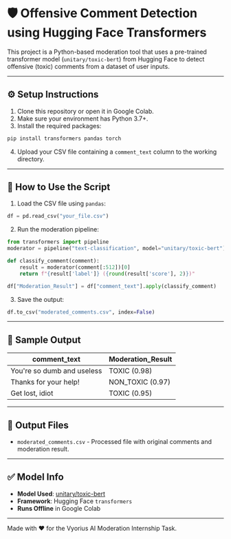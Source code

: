 # 🛡️ Offensive Comment Detection using Hugging Face Transformers

This project is a Python-based moderation tool that uses a pre-trained transformer model (`unitary/toxic-bert`) from Hugging Face to detect offensive (toxic) comments from a dataset of user inputs.

---

## ⚙️ Setup Instructions

1. Clone this repository or open it in Google Colab.
2. Make sure your environment has Python 3.7+.
3. Install the required packages:

```bash
pip install transformers pandas torch
```

4. Upload your CSV file containing a `comment_text` column to the working directory.

---

## 🚀 How to Use the Script

1. Load the CSV file using `pandas`:

```python
df = pd.read_csv("your_file.csv")
```

2. Run the moderation pipeline:

```python
from transformers import pipeline
moderator = pipeline("text-classification", model="unitary/toxic-bert")

def classify_comment(comment):
    result = moderator(comment[:512])[0]
    return f"{result['label']} ({round(result['score'], 2)})"

df["Moderation_Result"] = df["comment_text"].apply(classify_comment)
```

3. Save the output:

```python
df.to_csv("moderated_comments.csv", index=False)
```

---

## 🧪 Sample Output

| comment_text                | Moderation_Result |
|----------------------------|-------------------|
| You're so dumb and useless | TOXIC (0.98)      |
| Thanks for your help!      | NON_TOXIC (0.97)  |
| Get lost, idiot            | TOXIC (0.95)      |

---

## 📂 Output Files

- `moderated_comments.csv` - Processed file with original comments and moderation result.

---

## ✅ Model Info

- **Model Used**: [unitary/toxic-bert](https://huggingface.co/unitary/toxic-bert)
- **Framework**: Hugging Face `transformers`
- **Runs Offline** in Google Colab

---

Made with ❤️ for the Vyorius AI Moderation Internship Task.
